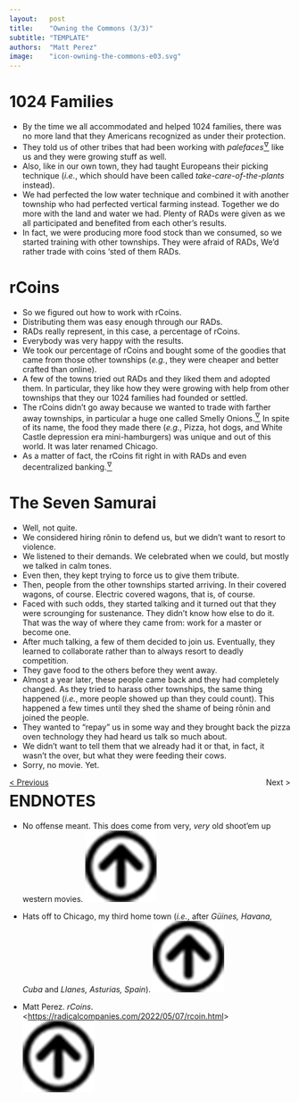```yaml
---
layout:   post
title:    "Owning the Commons (3/3)"
subtitle: "TEMPLATE"
authors:  "Matt Perez"
image:    "icon-owning-the-commons-e03.svg"
---
```

<div style="display:none;">
  <p>Continued&hellip;</p>
</div>

<h1>1024 Families</h1>
 <ul>
  <li>By the time we all accommodated and helped 1024 families, there was no more land that they Americans recognized as under their protection.</li>
  <li>They told us of other tribes that had been working with <em>palefaces</em><a href="#en01"><sup id="bm01">&hairsp;&nabla;&hairsp;</sup></a> like us and they were growing stuff as well.</li>
  <li>Also, like in our own town, they had taught Europeans their picking technique (<em>i.e.</em>, which should have been called <em>take-care-of-the-plants</em> instead).</li>
  <li>We had perfected the low water technique and combined it with another township who had perfected vertical farming instead. Together we do more with the land and water we had. Plenty of <span class='_paradigm'>RAD</span>s were given as we all participated and benefited from each other&rsquo;s results.</li>
  <li>In fact, we were producing more food stock than we consumed, so we started training with other townships. They were afraid of <span class='_paradigm'>RAD</span>s, <span class="_quotespan">We&rsquo;d rather trade with coins ‘sted of them <span class='_paradigm'>RAD</span>s.</span></li>
 </ul>

<h1><span class="_paradigm">rCoins</span></h1>
 <ul>
  <li>So we figured out how to work with <span class="_paradigm">rCoins</span>.</li>
  <li>Distributing them was easy enough through our <span class='_paradigm'>RAD</span>s.</li>
  <li><span class='_paradigm'>RAD</span>s really represent, in this case, a percentage of <span class="_paradigm">rCoins</span>.</li>
  <li>Everybody was very happy with the results.</li>
  <li>We took our percentage of <span class="_paradigm">rCoins</span> and bought some of the goodies that came from those other townships (<em>e.g.</em>, they were cheaper and better crafted than online).</li>
  <li>A few of the towns tried out <span class='_paradigm'>RAD</span>s and they liked them and adopted them. In particular, they like how they were growing with help from other townships that they our 1024 families had founded or settled.</li>
  <li>The <span class="_paradigm">rCoins</span> didn&rsquo;t go away because we wanted to trade with farther away townships, in particular a huge one called Smelly Onions.<a href="#en02"><sup id="bm02">&hairsp;&nabla;&hairsp;</sup></a> In spite of its name, the food they made there (<em>e.g.</em>, Pizza, hot dogs, and White Castle depression era mini-hamburgers) was unique and out of this world. It was later renamed Chicago.</li>
  <li>As a matter of fact, the <span class="_paradigm">rCoins</span> fit right in with <span class='_paradigm'>RAD</span>s and even decentralized banking.<a href="#en03"><sup id="bm03">&hairsp;&nabla;&hairsp;</sup></a></li>
 </ul>

<h1>The Seven Samurai</h1>
 <ul>
  <li>Well, not quite.</li>
  <li>We considered hiring r&otilde;nin to defend us, but we didn&rsquo;t want to resort to violence.</li>
  <li>We listened to their demands. We celebrated when we could, but mostly we talked in calm tones.</li>
  <li>Even then, they kept trying to force us to give them tribute.</li>
  <li>Then, people from the other townships started arriving. In their covered wagons, of course. Electric covered wagons, that is, of course.</li>
  <li>Faced with such odds, they started talking and it turned out that they were scrounging for sustenance. They didn&rsquo;t know how else to do it. That was the way of where they came from: work for a master or become one.</li>
  <li>After much talking, a few of them decided to join us. Eventually, they learned to collaborate rather than to always resort to deadly competition.</li>
  <li>They gave food to the others before they went away.</li>
  <li>Almost a year later, these people came back and they had completely changed. As they tried to harass other townships, the same thing happened (<em>i.e.</em>, more people showed up than they could count). This happened a few times until they shed the shame of being rōnin and joined the people.</li>
  <li>They wanted to “repay” us in some way and they brought back the pizza oven technology they had heard us talk so much about.</li>
  <li>We didn&rsquo;t want to tell them that we already had it or that, in fact, it wasn&rsquo;t the over, but what they were feeding their cows.</li>
  <li>Sorry, no movie. Yet.</li>
 </ul>

<div class="_next">
 <span style="float:left; " ><a href="https://radicalcompanies.com/2023/01/09/e02-owning-the-commons">&lt; Previous</a></span>
 <span style="float:right; ">                                                                                 Next &gt;</span>
</div>

<h1 class="_section">ENDNOTES</h1>
 <ul>
  <li id="en01">
   <p class="_list-item">
    No offense meant. This does come from very, <em>very</em> old shoot&rsquo;em up western movies.
    <a class="_uparrow" href="#bm01"><img src="/assets/img/arrow-up-icon.png"></a>
   </p>
  </li>
  <li id="en02">
   <p class="_list-item">
    Hats off to Chicago, my third home town (<em>i.e.</em>, after <em>Güines, Havana, Cuba</em> and <em>Llanes, Asturias, Spain</em>).
    <a class="_uparrow" href="#bm02"><img src="/assets/img/arrow-up-icon.png"></a>
   </p>
  </li>
  <li id="en03">
   <p class="_list-item">
    Matt Perez.
    <em>rCoins</em>.
    &lt;<a href="https://radicalcompanies.com/2022/05/07/rcoin.html" target="_blank">https://radicalcompanies.com/2022/05/07/rcoin.html</a>&gt;
    <a class="_uparrow" href="#bm03"><img src="/assets/img/arrow-up-icon.png"></a>
   </p>
  </li>
 </ul>